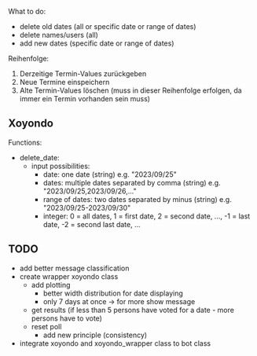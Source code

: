 What to do:
- delete old dates (all or specific date or range of dates)
- delete names/users (all)
- add new dates (specific date or range of dates)

Reihenfolge:

1. Derzeitige Termin-Values zurückgeben
2. Neue Termine einspeichern
3. Alte Termin-Values löschen (muss in dieser Reihenfolge erfolgen, da immer ein Termin vorhanden sein muss)

## Xoyondo
Functions:
- delete_date:
    - input possibilities:
        - date: one date (string) e.g. "2023/09/25"
        - dates: multiple dates separated by comma (string) e.g. "2023/09/25,2023/09/26,..."
        - range of dates: two dates separated by minus (string) e.g. "2023/09/25-2023/09/30"
        - integer: 0 = all dates, 1 = first date, 2 = second date, ..., -1 = last date, -2 = second last date, ...

## TODO
- add better message classification
- create wrapper xoyondo class
    - add plotting
        - better width distribution for date displaying
        - only 7 days at once -> for more show message
    - get results (if less than 5 persons have voted for a date - more persons have to vote)
    - reset poll
        - add new principle (consistency)
- integrate xoyondo and xoyondo_wrapper class to bot class